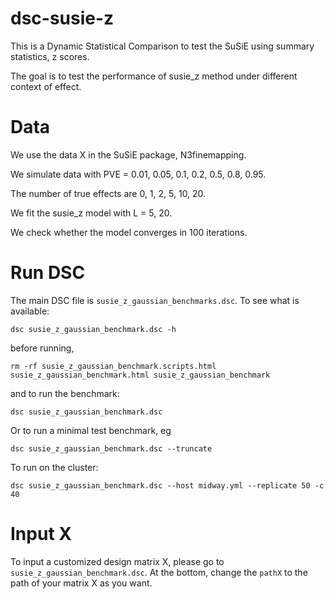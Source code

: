 # dsc-susie-z

This is a Dynamic Statistical Comparison
to test the SuSiE using summary statistics, z scores.

The goal is to test the performance of susie_z method under different context of effect.

# Data

We use the data X in the SuSiE package, N3finemapping.

We simulate data with PVE = 0.01, 0.05, 0.1, 0.2, 0.5, 0.8, 0.95. 

The number of true effects are 0, 1, 2, 5, 10, 20. 

We fit the susie_z model with L = 5, 20.

We check whether the model converges in 100 iterations.

# Run DSC

The main DSC file is `susie_z_gaussian_benchmarks.dsc`. To see what is available:

```
dsc susie_z_gaussian_benchmark.dsc -h
```

before running,

```
rm -rf susie_z_gaussian_benchmark.scripts.html susie_z_gaussian_benchmark.html susie_z_gaussian_benchmark
```

and to run the benchmark:

```
dsc susie_z_gaussian_benchmark.dsc
```

Or to run a minimal test benchmark, eg

```
dsc susie_z_gaussian_benchmark.dsc --truncate
```

To run on the cluster:

```
dsc susie_z_gaussian_benchmark.dsc --host midway.yml --replicate 50 -c 40
```

# Input X
To input a customized design matrix X, please go to `susie_z_gaussian_benchmark.dsc`. At the bottom, change the `pathX` to the path of your matrix X as you want.

